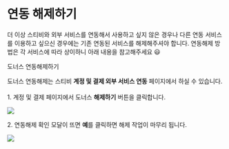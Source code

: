 # 연동 해제하기

더 이상 스티비와 외부 서비스를 연동해서 사용하고 싶지 않은 경우나 다른 연동 서비스를 이용하고 싶으신 경우에는 기존 연동된 서비스를 해제해주셔야 합니다. 연동해제 방법은 각 서비스에 따라 상이하니 아래 내용을 참고해주세요 😃

&#x20;도너스 연동해제하기

도너스 연동해제는 스티비 **계정 및 결제 외부 서비스 연동** 페이지에서 하실 수 있습니다.\
\
1\. 계정 및 결제 페이지에서 도너스 **해제하기** 버튼을 클릭합니다.

![](https://help.stibee.com/hc/article\_attachments/4756534471311/6270c33e45a61.png)&#x20;

2\. 연동해제 확인 모달이 뜨면 **예**를 클릭하면 해제 작업이 마무리 됩니다.

![](https://help.stibee.com/hc/article\_attachments/4756526211983/6270c34096422.png)
